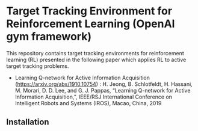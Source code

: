 # Target Tracking Environment for Reinforcement Learning (OpenAI gym framework)
This repository contains target tracking environments for reinforcement learning (RL) presented in the following paper which applies RL to active target tracking problems.
* Learning Q-network for Active Information Acquisition (https://arxiv.org/abs/1910.10754) : H. Jeong, B. Schlotfeldt, H. Hassani, M. Morari, D. D. Lee, and G. J. Pappas, “Learning Q-network for Active Information Acquisition,”, IEEE/RSJ International Conference on Intelligent Robots and Systems (IROS), Macao, China, 2019

## Installation
